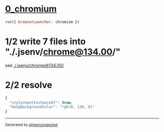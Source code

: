 # [0_chromium](../../import_css_side_effect_dev.test.mjs#L16)

```js
run({ browserLauncher: chromium })
```

# 1/2 write 7 files into "./.jsenv/chrome@134.00/"

see [./.jsenv/chrome@134.00/](./.jsenv/chrome@134.00/)

# 2/2 resolve

```js
{
  "stylesheetInstanceOf": true,
  "bodyBackgroundColor": "rgb(0, 128, 0)"
}
```

---

<sub>
  Generated by <a href="https://github.com/jsenv/core/tree/main/packages/tooling/snapshot">@jsenv/snapshot</a>
</sub>
